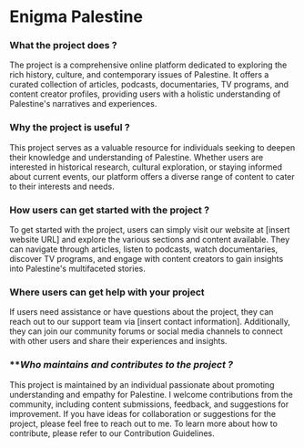 #  **Enigma Palestine**

### **What the project does ?**
The project is a comprehensive online platform dedicated to exploring the rich history, culture, and contemporary issues of Palestine. It offers a curated collection of articles, podcasts, documentaries, TV programs, and content creator profiles, providing users with a holistic understanding of Palestine's narratives and experiences.

### **Why the project is useful ?**
This project serves as a valuable resource for individuals seeking to deepen their knowledge and understanding of Palestine. Whether users are interested in historical research, cultural exploration, or staying informed about current events, our platform offers a diverse range of content to cater to their interests and needs.

### **How users can get started with the project ?**
To get started with the project, users can simply visit our website at [insert website URL] and explore the various sections and content available. They can navigate through articles, listen to podcasts, watch documentaries, discover TV programs, and engage with content creators to gain insights into Palestine's multifaceted stories.

### **Where users can get help with your project**
If users need assistance or have questions about the project, they can reach out to our support team via [insert contact information]. Additionally, they can join our community forums or social media channels to connect with other users and share their experiences and insights.

### ***Who maintains and contributes to the project ?*
This project is maintained by an individual passionate about promoting understanding and empathy for Palestine. I welcome contributions from the community, including content submissions, feedback, and suggestions for improvement. If you have ideas for collaboration or suggestions for the project, please feel free to reach out to me. To learn more about how to contribute, please refer to our Contribution Guidelines.


